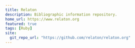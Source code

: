 ```yaml
---
title: Relaton
description: Bibliographic information repository.
home_url: https://www.relaton.org
featured: true
tags: [Ruby]
site:
  git_repo_url: "https://github.com/relaton/relaton.org"
---
```


